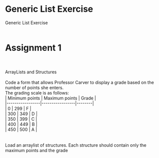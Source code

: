 ﻿# Generic List Exercise
Generic List Exercise<br /><br />

# Assignment 1
<br /><br/>
ArrayLists and Structures
<br /><br />
Code a form that allows Professor Carver to display a grade
based on the number of points she enters.<br />
The grading scale is as follows:
<br />
| Minimum points  | Maximum points  | Grade  |<br/>
|-----------------|-----------------|--------|<br/>
|        0        |        299      |   F    |<br/>
|       300       |        349      |   D    |<br/>
|       350       |        399      |   C    |<br/>
|       400       |        449      |   B    |<br/>
|       450       |        500      |   A    |<br/>
<br/><br/>
Load an arraylist of structures. Each structure should contain only the maximum points and
the grade